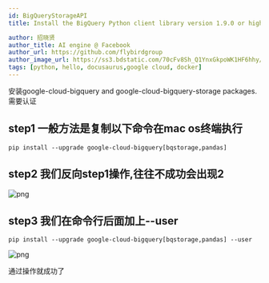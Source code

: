 ```yaml
---
id: BigQueryStorageAPI
title: Install the BigQuery Python client library version 1.9.0 or higher and the BigQuery Storage API Python client library.

author: 招晓贤
author_title: AI engine @ Facebook
author_url: https://github.com/flybirdgroup
author_image_url: https://ss3.bdstatic.com/70cFv8Sh_Q1YnxGkpoWK1HF6hhy/it/u=1615738601,1434436036&fm=26&gp=0.jpg
tags: [python, hello, docusaurus,google cloud, docker]
---
```

安装google-cloud-bigquery and google-cloud-bigquery-storage packages.
需要认证
<!--truncate-->
## step1 一般方法是复制以下命令在mac os终端执行
``` 
pip install --upgrade google-cloud-bigquery[bqstorage,pandas]
```
## step2 我们反向step1操作,往往不成功会出现2
![png](../img/BQ_API/2.png)

## step3 我们在命令行后面加上--user
``` 
pip install --upgrade google-cloud-bigquery[bqstorage,pandas] --user
```
![png](../img/BQ_API/1.png)

通过操作就成功了